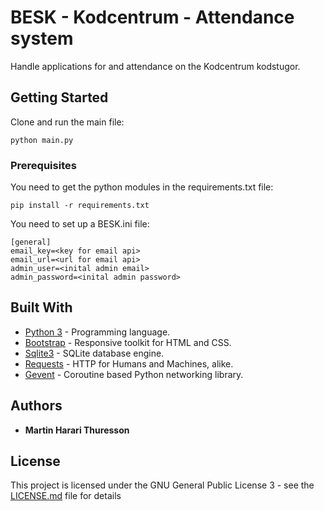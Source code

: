 # BESK - Kodcentrum - Attendance system

Handle applications for and attendance on the Kodcentrum kodstugor.

## Getting Started

Clone and run the main file:

```
python main.py
```

### Prerequisites

You need to get the python modules in the requirements.txt file:

```
pip install -r requirements.txt
```

You need to set up a BESK.ini file:

```
[general]
email_key=<key for email api>
email_url=<url for email api>
admin_user=<inital admin email>
admin_password=<inital admin password>
```

## Built With

* [Python 3](https://www.python.org/) - Programming language.
* [Bootstrap](https://getbootstrap.com/) -  Responsive toolkit for HTML and CSS.
* [Sqlite3](https://www.sqlite.org) - SQLite database engine.
* [Requests](https://3.python-requests.org/) - HTTP for Humans and Machines, alike.
* [Gevent]() - Coroutine based Python networking library.

## Authors

* **Martin Harari Thuresson**

## License

This project is licensed under the GNU General Public License 3 - see the [LICENSE.md](LICENSE.md) file for details
